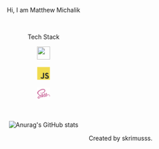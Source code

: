 <p align="center">Hi, I am Matthew Michalik</p>
<br>
<p align="center">Tech Stack</p>
<p align="center"> <img src="https://angular.io/assets/images/logos/angular/angular.svg" width="30" height="30"/> </p>
<p align="center"> <img src="https://raw.githubusercontent.com/devicons/devicon/master/icons/javascript/javascript-original.svg" width="30" height="30"/> </p>
<p align="center"> <img src="https://raw.githubusercontent.com/devicons/devicon/master/icons/sass/sass-original.svg" width="30" height="30"/> </p>

<br>
<div align="center">
  
![Anurag's GitHub stats](https://github-readme-stats.vercel.app/api?username=skrimusss&show_icons=true&theme=synthwave)
  
</div>

<p align="right"> Created by skrimusss. </p>
